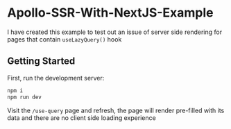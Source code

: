 # Apollo-SSR-With-NextJS-Example
I have created this example to test out an issue of server side rendering for pages that contain `useLazyQuery()` hook


## Getting Started

First, run the development server:

```bash
npm i
npm run dev
```

Visit the `/use-query` page and refresh, the page will render pre-filled with its data and there are no client side loading experience